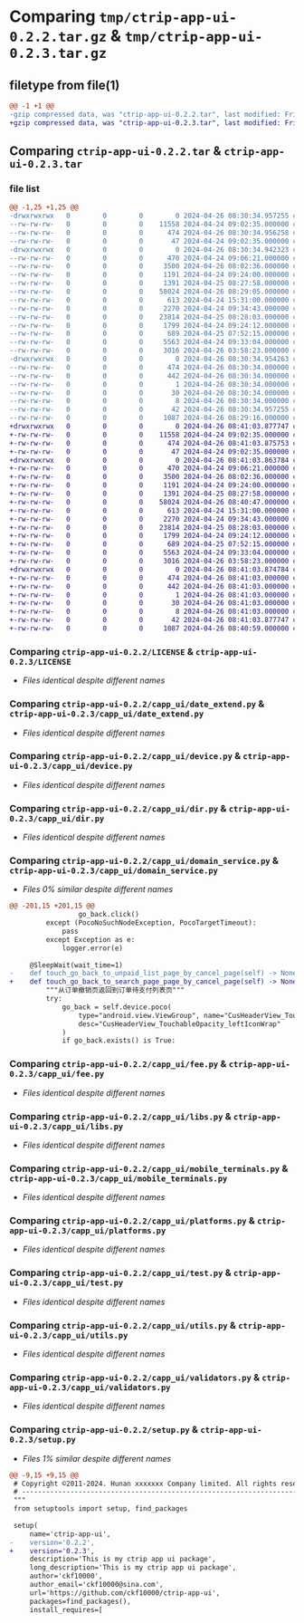 # Comparing `tmp/ctrip-app-ui-0.2.2.tar.gz` & `tmp/ctrip-app-ui-0.2.3.tar.gz`

## filetype from file(1)

```diff
@@ -1 +1 @@
-gzip compressed data, was "ctrip-app-ui-0.2.2.tar", last modified: Fri Apr 26 08:30:34 2024, max compression
+gzip compressed data, was "ctrip-app-ui-0.2.3.tar", last modified: Fri Apr 26 08:41:03 2024, max compression
```

## Comparing `ctrip-app-ui-0.2.2.tar` & `ctrip-app-ui-0.2.3.tar`

### file list

```diff
@@ -1,25 +1,25 @@
-drwxrwxrwx   0        0        0        0 2024-04-26 08:30:34.957255 ctrip-app-ui-0.2.2/
--rw-rw-rw-   0        0        0    11558 2024-04-24 09:02:35.000000 ctrip-app-ui-0.2.2/LICENSE
--rw-rw-rw-   0        0        0      474 2024-04-26 08:30:34.956258 ctrip-app-ui-0.2.2/PKG-INFO
--rw-rw-rw-   0        0        0       47 2024-04-24 09:02:35.000000 ctrip-app-ui-0.2.2/README.md
-drwxrwxrwx   0        0        0        0 2024-04-26 08:30:34.942323 ctrip-app-ui-0.2.2/capp_ui/
--rw-rw-rw-   0        0        0      470 2024-04-24 09:06:21.000000 ctrip-app-ui-0.2.2/capp_ui/__init__.py
--rw-rw-rw-   0        0        0     3500 2024-04-26 08:02:36.000000 ctrip-app-ui-0.2.2/capp_ui/date_extend.py
--rw-rw-rw-   0        0        0     1191 2024-04-24 09:24:00.000000 ctrip-app-ui-0.2.2/capp_ui/device.py
--rw-rw-rw-   0        0        0     1391 2024-04-25 08:27:58.000000 ctrip-app-ui-0.2.2/capp_ui/dir.py
--rw-rw-rw-   0        0        0    58024 2024-04-26 08:29:05.000000 ctrip-app-ui-0.2.2/capp_ui/domain_service.py
--rw-rw-rw-   0        0        0      613 2024-04-24 15:31:00.000000 ctrip-app-ui-0.2.2/capp_ui/fee.py
--rw-rw-rw-   0        0        0     2270 2024-04-24 09:34:43.000000 ctrip-app-ui-0.2.2/capp_ui/libs.py
--rw-rw-rw-   0        0        0    23814 2024-04-25 08:28:03.000000 ctrip-app-ui-0.2.2/capp_ui/mobile_terminals.py
--rw-rw-rw-   0        0        0     1799 2024-04-24 09:24:12.000000 ctrip-app-ui-0.2.2/capp_ui/platforms.py
--rw-rw-rw-   0        0        0      689 2024-04-25 07:52:15.000000 ctrip-app-ui-0.2.2/capp_ui/test.py
--rw-rw-rw-   0        0        0     5563 2024-04-24 09:33:04.000000 ctrip-app-ui-0.2.2/capp_ui/utils.py
--rw-rw-rw-   0        0        0     3016 2024-04-26 03:58:23.000000 ctrip-app-ui-0.2.2/capp_ui/validators.py
-drwxrwxrwx   0        0        0        0 2024-04-26 08:30:34.954263 ctrip-app-ui-0.2.2/ctrip_app_ui.egg-info/
--rw-rw-rw-   0        0        0      474 2024-04-26 08:30:34.000000 ctrip-app-ui-0.2.2/ctrip_app_ui.egg-info/PKG-INFO
--rw-rw-rw-   0        0        0      442 2024-04-26 08:30:34.000000 ctrip-app-ui-0.2.2/ctrip_app_ui.egg-info/SOURCES.txt
--rw-rw-rw-   0        0        0        1 2024-04-26 08:30:34.000000 ctrip-app-ui-0.2.2/ctrip_app_ui.egg-info/dependency_links.txt
--rw-rw-rw-   0        0        0       30 2024-04-26 08:30:34.000000 ctrip-app-ui-0.2.2/ctrip_app_ui.egg-info/requires.txt
--rw-rw-rw-   0        0        0        8 2024-04-26 08:30:34.000000 ctrip-app-ui-0.2.2/ctrip_app_ui.egg-info/top_level.txt
--rw-rw-rw-   0        0        0       42 2024-04-26 08:30:34.957255 ctrip-app-ui-0.2.2/setup.cfg
--rw-rw-rw-   0        0        0     1087 2024-04-26 08:29:16.000000 ctrip-app-ui-0.2.2/setup.py
+drwxrwxrwx   0        0        0        0 2024-04-26 08:41:03.877747 ctrip-app-ui-0.2.3/
+-rw-rw-rw-   0        0        0    11558 2024-04-24 09:02:35.000000 ctrip-app-ui-0.2.3/LICENSE
+-rw-rw-rw-   0        0        0      474 2024-04-26 08:41:03.875753 ctrip-app-ui-0.2.3/PKG-INFO
+-rw-rw-rw-   0        0        0       47 2024-04-24 09:02:35.000000 ctrip-app-ui-0.2.3/README.md
+drwxrwxrwx   0        0        0        0 2024-04-26 08:41:03.863784 ctrip-app-ui-0.2.3/capp_ui/
+-rw-rw-rw-   0        0        0      470 2024-04-24 09:06:21.000000 ctrip-app-ui-0.2.3/capp_ui/__init__.py
+-rw-rw-rw-   0        0        0     3500 2024-04-26 08:02:36.000000 ctrip-app-ui-0.2.3/capp_ui/date_extend.py
+-rw-rw-rw-   0        0        0     1191 2024-04-24 09:24:00.000000 ctrip-app-ui-0.2.3/capp_ui/device.py
+-rw-rw-rw-   0        0        0     1391 2024-04-25 08:27:58.000000 ctrip-app-ui-0.2.3/capp_ui/dir.py
+-rw-rw-rw-   0        0        0    58024 2024-04-26 08:40:47.000000 ctrip-app-ui-0.2.3/capp_ui/domain_service.py
+-rw-rw-rw-   0        0        0      613 2024-04-24 15:31:00.000000 ctrip-app-ui-0.2.3/capp_ui/fee.py
+-rw-rw-rw-   0        0        0     2270 2024-04-24 09:34:43.000000 ctrip-app-ui-0.2.3/capp_ui/libs.py
+-rw-rw-rw-   0        0        0    23814 2024-04-25 08:28:03.000000 ctrip-app-ui-0.2.3/capp_ui/mobile_terminals.py
+-rw-rw-rw-   0        0        0     1799 2024-04-24 09:24:12.000000 ctrip-app-ui-0.2.3/capp_ui/platforms.py
+-rw-rw-rw-   0        0        0      689 2024-04-25 07:52:15.000000 ctrip-app-ui-0.2.3/capp_ui/test.py
+-rw-rw-rw-   0        0        0     5563 2024-04-24 09:33:04.000000 ctrip-app-ui-0.2.3/capp_ui/utils.py
+-rw-rw-rw-   0        0        0     3016 2024-04-26 03:58:23.000000 ctrip-app-ui-0.2.3/capp_ui/validators.py
+drwxrwxrwx   0        0        0        0 2024-04-26 08:41:03.874784 ctrip-app-ui-0.2.3/ctrip_app_ui.egg-info/
+-rw-rw-rw-   0        0        0      474 2024-04-26 08:41:03.000000 ctrip-app-ui-0.2.3/ctrip_app_ui.egg-info/PKG-INFO
+-rw-rw-rw-   0        0        0      442 2024-04-26 08:41:03.000000 ctrip-app-ui-0.2.3/ctrip_app_ui.egg-info/SOURCES.txt
+-rw-rw-rw-   0        0        0        1 2024-04-26 08:41:03.000000 ctrip-app-ui-0.2.3/ctrip_app_ui.egg-info/dependency_links.txt
+-rw-rw-rw-   0        0        0       30 2024-04-26 08:41:03.000000 ctrip-app-ui-0.2.3/ctrip_app_ui.egg-info/requires.txt
+-rw-rw-rw-   0        0        0        8 2024-04-26 08:41:03.000000 ctrip-app-ui-0.2.3/ctrip_app_ui.egg-info/top_level.txt
+-rw-rw-rw-   0        0        0       42 2024-04-26 08:41:03.877747 ctrip-app-ui-0.2.3/setup.cfg
+-rw-rw-rw-   0        0        0     1087 2024-04-26 08:40:59.000000 ctrip-app-ui-0.2.3/setup.py
```

### Comparing `ctrip-app-ui-0.2.2/LICENSE` & `ctrip-app-ui-0.2.3/LICENSE`

 * *Files identical despite different names*

### Comparing `ctrip-app-ui-0.2.2/capp_ui/date_extend.py` & `ctrip-app-ui-0.2.3/capp_ui/date_extend.py`

 * *Files identical despite different names*

### Comparing `ctrip-app-ui-0.2.2/capp_ui/device.py` & `ctrip-app-ui-0.2.3/capp_ui/device.py`

 * *Files identical despite different names*

### Comparing `ctrip-app-ui-0.2.2/capp_ui/dir.py` & `ctrip-app-ui-0.2.3/capp_ui/dir.py`

 * *Files identical despite different names*

### Comparing `ctrip-app-ui-0.2.2/capp_ui/domain_service.py` & `ctrip-app-ui-0.2.3/capp_ui/domain_service.py`

 * *Files 0% similar despite different names*

```diff
@@ -201,15 +201,15 @@
                 go_back.click()
         except (PocoNoSuchNodeException, PocoTargetTimeout):
             pass
         except Exception as e:
             logger.error(e)
 
     @SleepWait(wait_time=1)
-    def touch_go_back_to_unpaid_list_page_by_cancel_page(self) -> None:
+    def touch_go_back_to_search_page_page_by_cancel_page(self) -> None:
         """从订单撤销页返回到订单待支付列表页"""
         try:
             go_back = self.device.poco(
                 type="android.view.ViewGroup", name="CusHeaderView_TouchableOpacity_leftIconWrap",
                 desc="CusHeaderView_TouchableOpacity_leftIconWrap"
             )
             if go_back.exists() is True:
```

### Comparing `ctrip-app-ui-0.2.2/capp_ui/fee.py` & `ctrip-app-ui-0.2.3/capp_ui/fee.py`

 * *Files identical despite different names*

### Comparing `ctrip-app-ui-0.2.2/capp_ui/libs.py` & `ctrip-app-ui-0.2.3/capp_ui/libs.py`

 * *Files identical despite different names*

### Comparing `ctrip-app-ui-0.2.2/capp_ui/mobile_terminals.py` & `ctrip-app-ui-0.2.3/capp_ui/mobile_terminals.py`

 * *Files identical despite different names*

### Comparing `ctrip-app-ui-0.2.2/capp_ui/platforms.py` & `ctrip-app-ui-0.2.3/capp_ui/platforms.py`

 * *Files identical despite different names*

### Comparing `ctrip-app-ui-0.2.2/capp_ui/test.py` & `ctrip-app-ui-0.2.3/capp_ui/test.py`

 * *Files identical despite different names*

### Comparing `ctrip-app-ui-0.2.2/capp_ui/utils.py` & `ctrip-app-ui-0.2.3/capp_ui/utils.py`

 * *Files identical despite different names*

### Comparing `ctrip-app-ui-0.2.2/capp_ui/validators.py` & `ctrip-app-ui-0.2.3/capp_ui/validators.py`

 * *Files identical despite different names*

### Comparing `ctrip-app-ui-0.2.2/setup.py` & `ctrip-app-ui-0.2.3/setup.py`

 * *Files 1% similar despite different names*

```diff
@@ -9,15 +9,15 @@
 # Copyright ©2011-2024. Hunan xxxxxxx Company limited. All rights reserved.
 # ---------------------------------------------------------------------------------------------------------
 """
 from setuptools import setup, find_packages
 
 setup(
     name='ctrip-app-ui',
-    version='0.2.2',
+    version='0.2.3',
     description='This is my ctrip app ui package',
     long_description='This is my ctrip app ui package',
     author='ckf10000',
     author_email='ckf10000@sina.com',
     url='https://github.com/ckf10000/ctrip-app-ui',
     packages=find_packages(),
     install_requires=[
```

